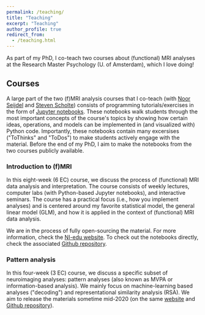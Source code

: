 ```yaml
---
permalink: /teaching/
title: "Teaching"
excerpt: "Teaching"
author_profile: true
redirect_from: 
  - /teaching.html
---
```


As part of my PhD, I co-teach two courses about (functional) MRI analyses at the Research Master Psychology (U. of Amsterdam), which I love doing! 

## Courses
A large part of the two (f)MRI analysis courses that I co-teach (with [Noor Seijdel](http://www.noorseijdel.com/) and [Steven Scholte](https://www.uva.nl/profiel/s/c/h.s.scholte/h.s.scholte.html)) consists of programming tutorials/exercises in the form of [Jupyter notebooks](https://jupyter.org/). These notebooks walk students through the most important concepts of the course's topics by showing how certain ideas, operations, and models can be implemented in (and visualized with) Python code. Importantly, these notebooks contain many excersises ("ToThinks" and "ToDos") to make students actively engage with the material. Before the end of my PhD, I aim to make the notebooks from the two courses publicly available.

### Introduction to (f)MRI
In this eight-week (6 EC) course, we discuss the process of (functional) MRI data analysis and interpretation. The course consists of weekly lectures, computer labs (with Python-based Jupyter notebooks), and interactive seminars. The course has a practical focus (i.e., how you implement analyses) and is centered around my favorite statistical model, the general linear model (GLM), and how it is applied in the context of (functional) MRI data analysis.

We are in the process of fully open-sourcing the material. For more information, check the [NI-edu website](https://neuroimaging-uva.github.io/NI-edu). To check out the notebooks directly, check the associated [Github repository](https://github.com/Neuroimaging-UvA/NI-edu).

### Pattern analysis
In this four-week (3 EC) course, we discuss a specific subset of neuroimaging analyses: pattern analyses (also known as MVPA or information-based analysis). We mainly focus on machine-learning based analyses ("decoding") and representational similarity analysis (RSA). We aim to release the materials sometime mid-2020 (on the same [website](https://neuroimaging-uva.github.io/NI-edu) and [Github repository](https://github.com/Neuroimaging-UvA/NI-edu)).

